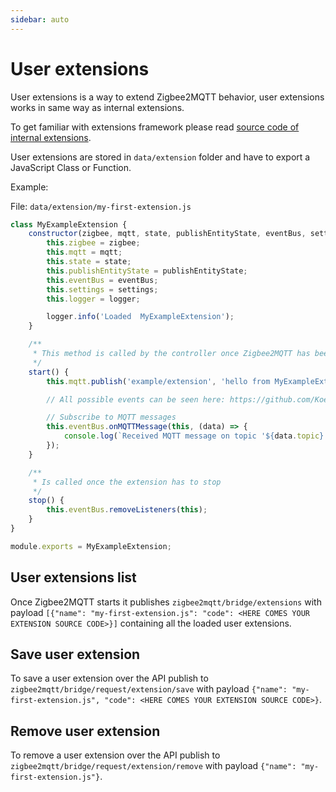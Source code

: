```yaml
---
sidebar: auto
---
```


# User extensions

User extensions is a way to extend Zigbee2MQTT behavior, user extensions works in same way as internal extensions.

To get familiar with extensions framework please read [source code of internal extensions](https://github.com/Koenkk/zigbee2mqtt/tree/master/lib/extension).

User extensions are stored in `data/extension` folder and have to export a JavaScript Class or Function.

Example:

File: `data/extension/my-first-extension.js`

```js
class MyExampleExtension {
    constructor(zigbee, mqtt, state, publishEntityState, eventBus, settings, logger) {
        this.zigbee = zigbee;
        this.mqtt = mqtt;
        this.state = state;
        this.publishEntityState = publishEntityState;
        this.eventBus = eventBus;
        this.settings = settings;
        this.logger = logger;

        logger.info('Loaded  MyExampleExtension');
    }

    /**
     * This method is called by the controller once Zigbee2MQTT has been started.
     */
    start() {
        this.mqtt.publish('example/extension', 'hello from MyExampleExtension');

        // All possible events can be seen here: https://github.com/Koenkk/zigbee2mqtt/blob/dev/lib/eventBus.ts

        // Subscribe to MQTT messages
        this.eventBus.onMQTTMessage(this, (data) => {
            console.log(`Received MQTT message on topic '${data.topic}' with message '${data.message}'`);
        });
    }

    /**
     * Is called once the extension has to stop
     */
    stop() {
        this.eventBus.removeListeners(this);
    }
}

module.exports = MyExampleExtension;
```

## User extensions list

Once Zigbee2MQTT starts it publishes `zigbee2mqtt/bridge/extensions` with payload `[{"name": "my-first-extension.js": "code": <HERE COMES YOUR EXTENSION SOURCE CODE>}]` containing all the loaded user extensions.

## Save user extension

To save a user extension over the API publish to `zigbee2mqtt/bridge/request/extension/save` with payload `{"name": "my-first-extension.js", "code": <HERE COMES YOUR EXTENSION SOURCE CODE>}`.

## Remove user extension

To remove a user extension over the API publish to `zigbee2mqtt/bridge/request/extension/remove` with payload `{"name": "my-first-extension.js"}`.
